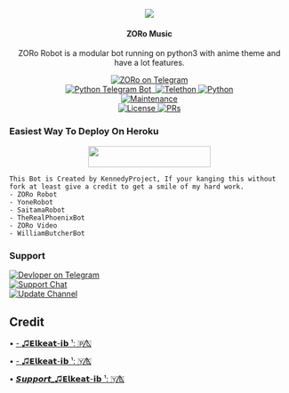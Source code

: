 <p align="center">
  <img src="https://telegra.ph//file/8c125c2ddb2171f30d0d4.jpg">
</p>

<h4><p align="center"> ZORo Music </p></h4>

<p align="center">ZORo Robot is a modular bot running on python3 with anime theme and have a lot features.</p>

<p align="center">
<a href="https://t.me/E_l_k_e_a_t_i_b13bot"> <img src="https://img.shields.io/badge/ZORo-Robot-blue?&logo=telegram" alt="ZORo on Telegram" /> </a><br>
<a href="https://python-telegram-bot.org"> <img src="https://img.shields.io/badge/PTB-13.10-white?&style=flat-round&logo=github" alt="Python Telegram Bot" /> </a>
<a href="https://github.com/psf/black"><img
<a href="https://docs.telethon.dev"> <img src="https://img.shields.io/badge/Telethon-1.24.0-red?&style=flat-round&logo=github" alt="Telethon" /> </a>
<a href="https://docs.python.org"> <img src="https://img.shields.io/badge/Python-3.10.1-purple?&style=flat-round&logo=python" alt="Python" /> </a><br>
<a href="https://github.com/maksvdidvdkekdo"> <img src="https://img.shields.io/badge/Maintained-Yes-yellow.svg" alt="Maintenance" /> </a><br>
<a href="https://github.com/maksvdidvdkekdo"> <img src="https://img.shields.io/badge/License-GPLv3-blue.svg" alt="License" /> </a>
<a href="https://makeapullrequest.com"> <img src="https://img.shields.io/badge/PRs-Welcome-blue.svg?style=flat-round" alt="PRs" /> </a>
</p>

### Easiest Way To Deploy On Heroku 

<p align="center"><a href="https://github.com/maksvdidvdkekdo"> <img src="https://img.shields.io/badge/Deploy%20To%20Heroku-blue?style=for-the-badge&logo=heroku" width="220" height="38.45"/></a></p>

```
This Bot is Created by KennedyProject, If your kanging this without fork at least give a credit to get a smile of my hard work. 
- ZORo Robot
- YoneRobot
- SaitamaRobot 
- TheRealPhoenixBot
- ZORo Video 
- WilliamButcherBot
```

### Support
<p>
<a href="https://t.me/Mk_74_UU"> <img src="https://img.shields.io/badge/Devloper-blue?&logo=telegram" alt="Devloper on Telegram" /> </a><br>
<a href="https://t.me/MusicElkeatib"> <img src="https://img.shields.io/badge/Support-Chat-blue?&logo=telegram" alt="Support Chat" /> </a><br>
<a href="https://t.me/Music54Elkeatib"> <img src="https://img.shields.io/badge/Update-Channel-blue?&logo=telegram" alt="Update Channel" /> </a><br>
</p>

## Credit 

• [- ♫︎𝗘𝗹𝗸𝗲𝗮𝘁-𝗶𝗯 ¹: 🇵🇱⃤](https://t.me/HPython)

• [- ♫︎𝗘𝗹𝗸𝗲𝗮𝘁-𝗶𝗯 ¹: 🇾🇪⃤](https://t.me/E_l_k_e_a_t_i_b)

• [𝙎𝙪𝙥𝙥𝙤𝙧𝙩_♫︎𝗘𝗹𝗸𝗲𝗮𝘁-𝗶𝗯 ¹: 🇾🇪⃤](https://t.me/Music54Elkeatib)

